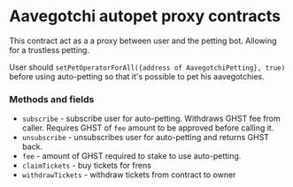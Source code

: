 # Aavegotchi autopet proxy contracts

This contract act as a a proxy between user and the petting bot. Allowing for a trustless petting.

User should `setPetOperatorForAll({address of AavegotchiPetting}, true)` before using auto-petting so that it's possible to pet his aavegotchies.

### Methods and fields
- `subscribe` - subscribe user for auto-petting. Withdraws GHST fee from caller. Requires GHST of `fee` amount to be approved before calling it.
- `unsubscribe` - unsubscribes user for auto-petting and returns GHST back.
- `fee` - amount of GHST required to stake to use auto-petting.
- `claimTickets` - buy tickets for frens
- `withdrawTickets` - withdraw tickets from contract to owner
